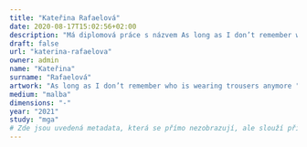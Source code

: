 ```yaml
---
title: "Kateřina Rafaelová"
date: 2020-08-17T15:02:56+02:00
description: "Má diplomová práce s názvem As long as I don’t remember who is wearing trousers anymore sestává ze série velkoformátových maleb."
draft: false
url: "katerina-rafaelova"
owner: admin
name: "Kateřina"
surname: "Rafaelová"
artwork: "As long as I don’t remember who is wearing trousers anymore "
medium: "malba"
dimensions: "-"
year: "2021"
study: "mga"
# Zde jsou uvedená metadata, která se přímo nezobrazují, ale slouží při generování webu - tagů pro Facebook a Twitter, atd.
---
```


